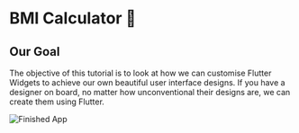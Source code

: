 # BMI Calculator 💪

## Our Goal

The objective of this tutorial is to look at how we can customise Flutter Widgets to achieve our own beautiful user interface designs. If you have a designer on board, no matter how unconventional their designs are, we can create them using Flutter.

![Finished App](https://github.com/londonappbrewery/Images/blob/master/bmi-calc-demo.gif)
